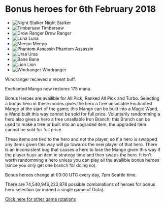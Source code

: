 # Bonus heroes for 6th February 2018

- ![Night Stalker](https://d1u5p3l4wpay3k.cloudfront.net/dota2_gamepedia/7/7f/Night_Stalker_minimap_icon.png?version=7a5607f6dd14eacf640809c8cb7868aa) Night Stalker
- ![Timbersaw](https://d1u5p3l4wpay3k.cloudfront.net/dota2_gamepedia/4/49/Timbersaw_minimap_icon.png?version=2bb2d544c2bfbd8e447e19bdaf8143be) Timbersaw
- ![Drow Ranger](https://d1u5p3l4wpay3k.cloudfront.net/dota2_gamepedia/6/63/Drow_Ranger_minimap_icon.png?version=05f08fec36816e36a740385f0af0a6d0) Drow Ranger
- ![Luna](https://d1u5p3l4wpay3k.cloudfront.net/dota2_gamepedia/8/8c/Luna_minimap_icon.png?version=fbd2d0de0e63cbd035667b874aee0947) Luna
- ![Meepo](https://d1u5p3l4wpay3k.cloudfront.net/dota2_gamepedia/1/17/Meepo_minimap_icon.png?version=ff1aebc7de097846e45a7bf85b48c4f1) Meepo
- ![Phantom Assassin](https://d1u5p3l4wpay3k.cloudfront.net/dota2_gamepedia/c/c9/Phantom_Assassin_minimap_icon.png?version=f0d00311e39ab35cbe8dd8a28e848f30) Phantom Assassin
- ![Ursa](https://d1u5p3l4wpay3k.cloudfront.net/dota2_gamepedia/e/ee/Ursa_minimap_icon.png?version=6d7016be6ddd2910f083f3dc1bc01063) Ursa
- ![Bane](https://d1u5p3l4wpay3k.cloudfront.net/dota2_gamepedia/0/0d/Bane_minimap_icon.png?version=f3768213ccad741f96fda77aa53d0dd2) Bane
- ![Lion](https://d1u5p3l4wpay3k.cloudfront.net/dota2_gamepedia/1/13/Lion_minimap_icon.png?version=e6b5a9d1e18f3175efc4f4ef673c6532) Lion
- ![Windranger](https://d1u5p3l4wpay3k.cloudfront.net/dota2_gamepedia/d/df/Windranger_minimap_icon.png?version=67a376a7447809c7f3c7ec0552461b97) Windranger

Windranger recieved a recent buff.

Enchanted Mango now restores 175 mana.

Bonus Heroes are availible for All Pick, Ranked All Pick and Turbo. Selecting a bonus hero in these modes gives the hero a free unsellable Enchanted Mango at the start of the game; this Mango can be built into a Magic Wand, a Wand built this way cannot be sold for full price. Voluntarily randomming a hero also gives a hero a free unsellable Iron Branch; this Branch can be used to make a tree or built into an upgraded item, the upgraded item cannot be sold for full price.

These items are tied to the hero and not the player, so if a hero is swapped any items given this way will go towards the new player of that hero. There is an inconsistent bug that causes a hero to lose the Mango given this way if the player buys an item in strategy time and then swaps the hero. It isn't worth randomming a hero unless you can play all the availible bonus heroes (since you only get one branch for doing so).

Bonus heroes change at 03:00 UTC every day, 7pm Seattle time.

There are 74,540,946,223,878 possible combinations of heroes for bonus hero selection (or indeed a single game of Dota).

[Click here for other game rotations](https://tsunamishadow.github.io/bonusheroes/othergames)

